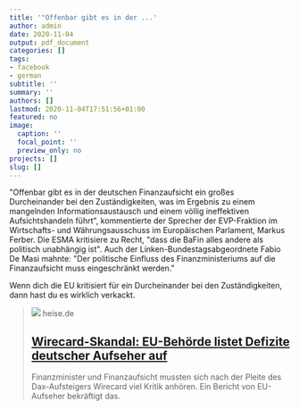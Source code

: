 ```yaml
---
title: '"Offenbar gibt es in der ...'
author: admin
date: 2020-11-04
output: pdf_document
categories: []
tags:
- facebook
- german
subtitle: ''
summary: ''
authors: []
lastmod: 2020-11-04T17:51:56+01:00
featured: no
image:
  caption: ''
  focal_point: ''
  preview_only: no
projects: []
slug: []
---
```

"Offenbar gibt es in der deutschen Finanzaufsicht ein großes Durcheinander bei den Zuständigkeiten, was im Ergebnis zu einem mangelnden Informationsaustausch und einem völlig ineffektiven Aufsichtshandeln führt", kommentierte der Sprecher der EVP-Fraktion im Wirtschafts- und Währungsausschuss im Europäischen Parlament, Markus Ferber. Die ESMA kritisiere zu Recht, "dass die BaFin alles andere als politisch unabhängig ist". Auch der Linken-Bundestagsabgeordnete Fabio De Masi mahnte: "Der politische Einfluss des Finanzministeriums auf die Finanzaufsicht muss eingeschränkt werden."

Wenn dich die EU kritisiert für ein Durcheinander bei den Zuständigkeiten, dann hast du es wirklich verkackt.
> [![](https://heise.cloudimg.io/bound/1200x1200/q85.png-lossy-85.webp-lossy-85.foil1/_www-heise-de_/imgs/18/2/9/9/5/7/6/4/shutterstock_1766050682-7749bc986a16f525.jpeg)](https://www.heise.de/news/Wirecard-Skandal-EU-Behoerde-listet-Defizite-deutscher-Aufseher-auf-4946876.html)
> heise.de
> ## [Wirecard-Skandal: EU-Behörde listet Defizite deutscher Aufseher auf](https://www.heise.de/news/Wirecard-Skandal-EU-Behoerde-listet-Defizite-deutscher-Aufseher-auf-4946876.html)
>
>Finanzminister und Finanzaufsicht mussten sich nach der Pleite des
Dax-Aufsteigers Wirecard viel Kritik anhören. Ein Bericht von EU-Aufseher bekräftigt das.

